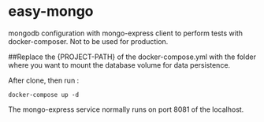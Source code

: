 # easy-mongo
mongodb configuration with mongo-express client to perform tests with docker-composer. Not to be used for production.

##Replace the {PROJECT-PATH} of the docker-compose.yml with the folder where you want to mount the database volume for data persistence.

After clone, then run :

`docker-compose up -d`

The mongo-express service normally runs on port 8081 of the localhost.

